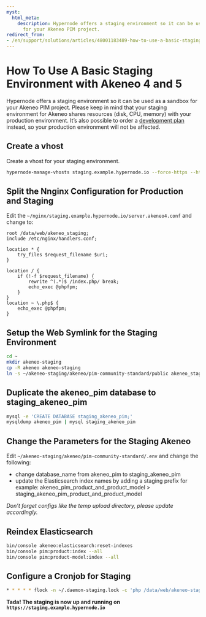 ```yaml
---
myst:
  html_meta:
    description: Hypernode offers a staging environment so it can be used as a sandbox
      for your Akeneo PIM project.
redirect_from:
- /en/support/solutions/articles/48001183489-how-to-use-a-basic-staging-environment-with-akeneo-4-and-5/
---
```


<!-- source: https://support.hypernode.com/en/support/solutions/articles/48001183489-how-to-use-a-basic-staging-environment-with-akeneo-4-and-5/ -->

# How To Use A Basic Staging Environment with Akeneo 4 and 5

Hypernode offers a staging environment so it can be used as a sandbox for your Akeneo PIM project. Please keep in mind that your staging environment for Akeneo shares resources (disk, CPU, memory) with your production environment. It’s also possible to order a [development plan](https://support.hypernode.com/knowledgebase/development-plans-for-your-magento-shop/) instead, so your production environment will not be affected.

## Create a vhost

Create a vhost for your staging environment.

```bash
hypernode-manage-vhosts staging.example.hypernode.io --force-https --https --type akeneo4
```

## Split the Nnginx Configuration for Production and Staging

Edit the `~/nginx/staging.example.hypernode.io/server.akeneo4.conf` and change to:

```nginx
root /data/web/akeneo_staging;
include /etc/nginx/handlers.conf;

location * {
    try_files $request_filename $uri;
}

location / {
    if (!-f $request_filename) {
        rewrite ^(.*)$ /index.php/ break;
        echo_exec @phpfpm;
    }
}
location ~ \.php$ {
    echo_exec @phpfpm;
}
```

## Setup the Web Symlink for the Staging Environment

```bash
cd ~
mkdir akeneo-staging
cp -R akeneo akeneo-staging
ln -s ~/akeneo-staging/akeneo/pim-community-standard/public akeneo_staging
```

## Duplicate the akeneo_pim database to staging_akeneo_pim

```bash
mysql -e 'CREATE DATABASE staging_akeneo_pim;'
mysqldump akeneo_pim | mysql staging_akeneo_pim
```

## Change the Parameters for the Staging Akeneo

Edit `~/akeneo-staging/akeneo/pim-community-standard/.env` and change the following:

- change database_name from akeneo_pim to staging_akeneo_pim
- update the Elasticsearch index names by adding a staging prefix for example: akeneo_pim_product_and_product_model > staging_akeneo_pim_product_and_product_model

*Don’t forget configs like the temp upload directory, please update accordingly.*

## Reindex Elasticsearch

```bash
bin/console akeneo:elasticsearch:reset-indexes
bin/console pim:product:index --all
bin/console pim:product-model:index --all
```

## Configure a Cronjob for Staging

```bash
* * * * * flock -n ~/.daemon-staging.lock -c 'php /data/web/akeneo-staging/akeneo/pim-community-standard/bin/console akeneo:batch:job-queue-consumer-daemon --env=prod'
```

**Tada! The staging is now up and running on `https://staging.example.hypernode.io`**
